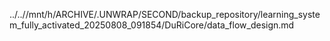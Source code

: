 ../..//mnt/h/ARCHIVE/.UNWRAP/SECOND/backup_repository/learning_system_fully_activated_20250808_091854/DuRiCore/data_flow_design.md